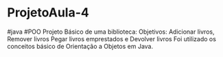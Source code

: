 # ProjetoAula-4
#java #POO
Projeto Básico de uma biblioteca:
Objetivos:
Adicionar livros,
Remover livros
Pegar livros emprestados
e Devolver livros
Foi utilizado os conceitos básico de Orientação a Objetos em Java.
